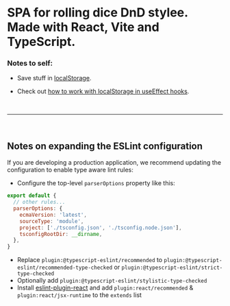 # SPA for rolling dice DnD stylee. Made with React, Vite and TypeScript. 

### Notes to self: 
- Save stuff in [localStorage](https://developer.mozilla.org/en-US/docs/Web/API/Web_Storage_API/Using_the_Web_Storage_API).

- Check out [how to work with localStorage in useEffect hooks](https://egghead.io/lessons/react-manage-side-effects-in-a-react-component-with-the-useeffect-hook).

<br>
<hr>
<br>



## Notes on expanding the ESLint configuration

If you are developing a production application, we recommend updating the configuration to enable type aware lint rules:

- Configure the top-level `parserOptions` property like this:

```js
export default {
  // other rules...
  parserOptions: {
    ecmaVersion: 'latest',
    sourceType: 'module',
    project: ['./tsconfig.json', './tsconfig.node.json'],
    tsconfigRootDir: __dirname,
  },
}
```

- Replace `plugin:@typescript-eslint/recommended` to `plugin:@typescript-eslint/recommended-type-checked` or `plugin:@typescript-eslint/strict-type-checked`
- Optionally add `plugin:@typescript-eslint/stylistic-type-checked`
- Install [eslint-plugin-react](https://github.com/jsx-eslint/eslint-plugin-react) and add `plugin:react/recommended` & `plugin:react/jsx-runtime` to the `extends` list
